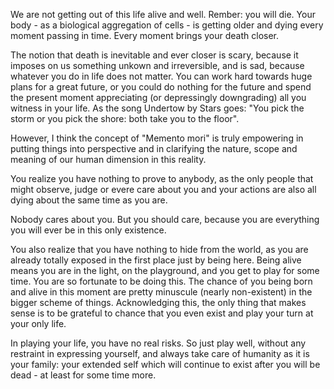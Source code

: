We are not getting out of this life alive and well.
Rember: you will die.
Your body - as a biological aggregation of cells - is getting older and dying every moment passing in time.
Every moment brings your death closer.

The notion that death is inevitable and ever closer is scary, because it imposes on us something unkown and irreversible, and is sad, because whatever you do in life does not matter.
You can work hard towards huge plans for a great future, or you could do nothing for the future and spend the present moment appreciating (or depressingly downgrading) all you witness in your life.
As the song Undertow by Stars goes: "You pick the storm or you pick the shore: both take you to the floor".

However, I think the concept of "Memento mori" is truly empowering in putting things into perspective and in clarifying the nature, scope and meaning of our human dimension in this reality.

You realize you have nothing to prove to anybody, as the only people that might observe, judge or evere care about you and your actions are also all dying about the same time as you are.

Nobody cares about you. But you should care, because you are everything you will ever be in this only existence.

You also realize that you have nothing to hide from the world, as you are already totally exposed in the first place just by being here.
Being alive means you are in the light, on the playground, and you get to play for some time.
You are so fortunate to be doing this.
The chance of you being born and alive in this moment are pretty minuscule (nearly non-existent) in the bigger scheme of things.
Acknowledging this, the only thing that makes sense is to be grateful to chance that you even exist and play your turn at your only life.

In playing your life, you have no real risks.
So just play well, without any restraint in expressing yourself, and always take care of humanity as it is your family: your extended self which will continue to exist after you will be dead - at least for some time more.

